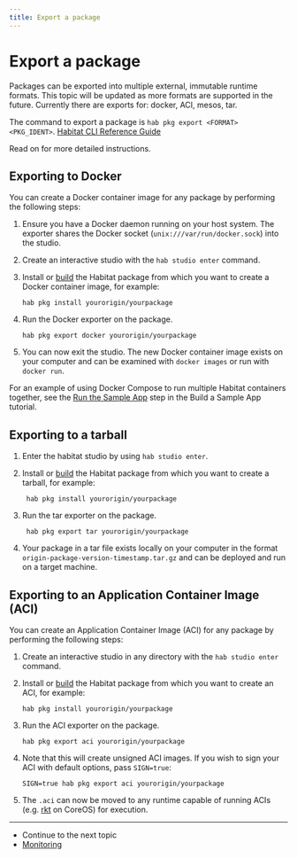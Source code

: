 ```yaml
---
title: Export a package
---
```


# Export a package
Packages can be exported into multiple external, immutable runtime formats. This topic will be updated as more formats are supported in the future. Currently there are exports for: docker, ACI, mesos, tar. 

The command to export a package is `hab pkg export <FORMAT> <PKG_IDENT>`. [Habitat CLI Reference Guide](/docs/reference/habitat-cli/#hab-pkg-export/)

Read on for more detailed instructions.

## Exporting to Docker

You can create a Docker container image for any package by performing the following steps:

1. Ensure you have a Docker daemon running on your host system. The exporter shares the Docker socket (`unix:///var/run/docker.sock`) into the studio.
2. Create an interactive studio with the `hab studio enter` command.
3. Install or [build](/docs/create-packages-build) the Habitat package from which you want to create a Docker container image, for example:

       hab pkg install yourorigin/yourpackage

4. Run the Docker exporter on the package.

       hab pkg export docker yourorigin/yourpackage

5. You can now exit the studio. The new Docker container image exists on your computer and can be examined with `docker images` or run with `docker run`.

For an example of using Docker Compose to run multiple Habitat containers together, see the [Run the Sample App](/tutorials/sample-app/mac/run-app/) step in the Build a Sample App tutorial.

## Exporting to a tarball 

1. Enter the habitat studio by using `hab studio enter`. 
2. Install or [build](/docs/create-packages-build) the Habitat package from which you want to create a tarball, for example: 

        hab pkg install yourorigin/yourpackage 

3. Run the tar exporter on the package. 

        hab pkg export tar yourorigin/yourpackage 

4. Your package in a tar file exists locally on your computer in the format `origin-package-version-timestamp.tar.gz` and can be deployed and run on a target machine. 

## Exporting to an Application Container Image (ACI)

You can create an Application Container Image (ACI) for any package by performing the following steps:

1. Create an interactive studio in any directory with the `hab studio enter` command.
2. Install or [build](/docs/create-packages-build) the Habitat package from which you want to create an ACI, for example:

       hab pkg install yourorigin/yourpackage

3. Run the ACI exporter on the package.

       hab pkg export aci yourorigin/yourpackage

4. Note that this will create unsigned ACI images. If you wish to sign your ACI with default options, pass `SIGN=true`:

       SIGN=true hab pkg export aci yourorigin/yourpackage

5. The `.aci` can now be moved to any runtime capable of running ACIs (e.g. [rkt](https://coreos.com/rkt/) on CoreOS) for execution.

<hr>
<ul class="main-content--link-nav">
  <li>Continue to the next topic</li>
  <li><a href="/docs/run-packages-monitoring">Monitoring</a></li>
</ul>
